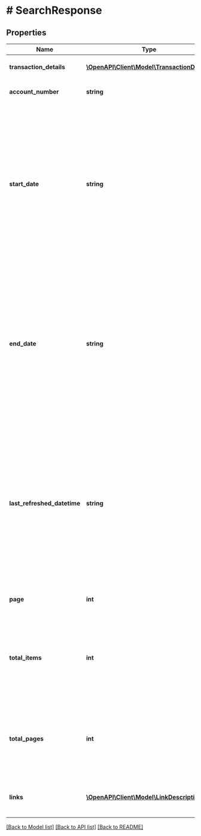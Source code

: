 # # SearchResponse

## Properties

Name | Type | Description | Notes
------------ | ------------- | ------------- | -------------
**transaction_details** | [**\OpenAPI\Client\Model\TransactionDetail[]**](TransactionDetail.md) | An array of transaction detail objects. | [optional]
**account_number** | **string** | The merchant account number. | [optional]
**start_date** | **string** | The date and time, in [Internet date and time format](https://tools.ietf.org/html/rfc3339#section-5.6). Seconds are required while fractional seconds are optional.&lt;blockquote&gt;&lt;strong&gt;Note:&lt;/strong&gt; The regular expression provides guidance but does not reject all invalid dates.&lt;/blockquote&gt; | [optional]
**end_date** | **string** | The date and time, in [Internet date and time format](https://tools.ietf.org/html/rfc3339#section-5.6). Seconds are required while fractional seconds are optional.&lt;blockquote&gt;&lt;strong&gt;Note:&lt;/strong&gt; The regular expression provides guidance but does not reject all invalid dates.&lt;/blockquote&gt; | [optional]
**last_refreshed_datetime** | **string** | The date and time, in [Internet date and time format](https://tools.ietf.org/html/rfc3339#section-5.6). Seconds are required while fractional seconds are optional.&lt;blockquote&gt;&lt;strong&gt;Note:&lt;/strong&gt; The regular expression provides guidance but does not reject all invalid dates.&lt;/blockquote&gt; | [optional]
**page** | **int** | A zero-relative index of transactions. | [optional]
**total_items** | **int** | The total number of transactions as an integer beginning with the specified &#x60;page&#x60; in the full result and not just in this response. | [optional]
**total_pages** | **int** | The total number of pages, as an &#x60;integer&#x60;, when the &#x60;total_items&#x60; is divided into pages of the specified &#x60;page_size&#x60;. | [optional]
**links** | [**\OpenAPI\Client\Model\LinkDescription[]**](LinkDescription.md) | An array of request-related [HATEOAS links](/api/rest/responses/#hateoas-links). | [optional] [readonly]

[[Back to Model list]](../../README.md#models) [[Back to API list]](../../README.md#endpoints) [[Back to README]](../../README.md)
